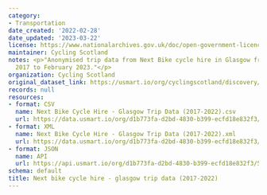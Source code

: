 ```yaml
---
category:
- Transportation
date_created: '2022-02-28'
date_updated: '2023-03-22'
license: https://www.nationalarchives.gov.uk/doc/open-government-licence/version/3/
maintainer: Cycling Scotland
notes: <p>"Anonymised trip data from Next Bike cycle hire in Glasgow from 15th September
  2017 to February 2023."</p>
organization: Cycling Scotland
original_dataset_link: https://usmart.io/org/cyclingscotland/discovery/discovery-view-detail/558cb4f5-d119-4b95-9347-ee130946d86f
records: null
resources:
- format: CSV
  name: Next Bike Cycle Hire - Glasgow Trip Data (2017-2022).csv
  url: https://data.usmart.io/org/d1b773fa-d2bd-4830-b399-ecfd18e832f3/resource?resourceGUID=bf321937-a6eb-4ff7-908d-2a2fc459c8ce
- format: XML
  name: Next Bike Cycle Hire - Glasgow Trip Data (2017-2022).xml
  url: https://data.usmart.io/org/d1b773fa-d2bd-4830-b399-ecfd18e832f3/resource?resourceGUID=3f64ce49-f421-4692-9577-2f06428ca1c1
- format: JSON
  name: API
  url: https://api.usmart.io/org/d1b773fa-d2bd-4830-b399-ecfd18e832f3/51ec8f3f-9268-45d2-a86b-eb86db3f2b7a/9/urql
schema: default
title: Next bike cycle hire - glasgow trip data (2017-2022)
---
```

